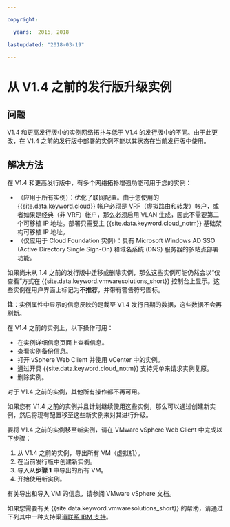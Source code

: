 ```yaml
---

copyright:

  years:  2016, 2018

lastupdated: "2018-03-19"

---
```


# 从 V1.4 之前的发行版升级实例

## 问题

V1.4 和更高发行版中的实例网络拓扑与低于 V1.4 的发行版中的不同。由于此更改，在 V1.4 之前的发行版中部署的实例不能以其状态在当前发行版中使用。

## 解决方法

在 V1.4 和更高发行版中，有多个网络拓扑增强功能可用于您的实例：
* （应用于所有实例）：优化了联网配置。由于您使用的 {{site.data.keyword.cloud}} 帐户必须是 VRF（虚拟路由和转发）帐户，或者如果是经典（非 VRF）帐户，那么必须启用 VLAN 生成，因此不需要第二个可移植 IP 地址。部署只需要主 {{site.data.keyword.cloud_notm}} 基础架构可移植 IP 地址。
* （仅应用于 Cloud Foundation 实例）：具有 Microsoft Windows AD SSO (Active Directory Single Sign-On) 和域名系统 (DNS) 服务器的多站点部署功能。

如果尚未从 1.4 之前的发行版中迁移或删除实例，那么这些实例可能仍然会以“仅查看”方式在 {{site.data.keyword.vmwaresolutions_short}} 控制台上显示。这些实例在用户界面上标记为**不推荐**，并带有警告符号图标。

**注**：实例属性中显示的信息反映的是截至 V1.4 发行日期的数据，这些数据不会再刷新。

在 V1.4 之前的实例上，以下操作可用：
*  在实例详细信息页面上查看信息。
*  查看实例备份信息。
*  打开 vSphere Web Client 并使用 vCenter 中的实例。
*  通过开具 {{site.data.keyword.cloud_notm}} 支持凭单来请求实例复原。
*  删除实例。

对于 V1.4 之前的实例，其他所有操作都不再可用。

如果您有 V1.4 之前的实例并且计划继续使用这些实例，那么可以通过创建新实例，然后将现有配置移至这些新实例来对其进行升级。

要将 V1.4 之前的实例移至新实例，请在 VMware vSphere Web Client 中完成以下步骤：
1. 从 V1.4 之前的实例，导出所有 VM（虚拟机）。
2. 在当前发行版中创建新实例。
3. 导入从**步骤 1** 中导出的所有 VM。
4. 开始使用新实例。

有关导出和导入 VM 的信息，请参阅 VMware vSphere 文档。

如果您需要有关 {{site.data.keyword.vmwaresolutions_short}} 的帮助，请通过下列其中一种支持渠道[联系 IBM 支持](trbl_support.html)。
